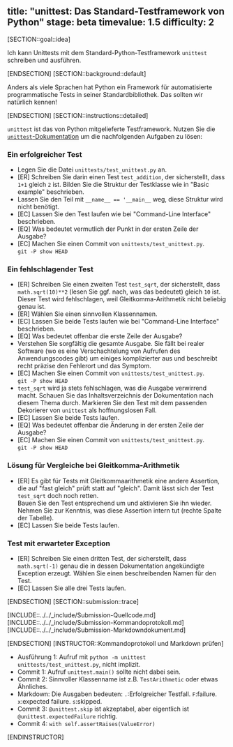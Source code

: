 title: "unittest: Das Standard-Testframework von Python"
stage: beta
timevalue: 1.5
difficulty: 2
---

[SECTION::goal::idea]

Ich kann Unittests mit dem Standard-Python-Testframework `unittest` schreiben und ausführen.

[ENDSECTION]
[SECTION::background::default]

Anders als viele Sprachen hat Python ein Framework für automatisierte programmatische Tests
in seiner Standardbibliothek. Das sollten wir natürlich kennen!

[ENDSECTION]
[SECTION::instructions::detailed]

`unittest` ist das von Python mitgelieferte Testframework.
Nutzen Sie die [`unittest`-Dokumentation](https://docs.python.org/3.10/library/unittest.html)
um die nachfolgenden Aufgaben zu lösen:

### Ein erfolgreicher Test

- Legen Sie die Datei `unittests/test_unittest.py` an.
- [ER] Schreiben Sie darin einen Test `test_addition`, der sicherstellt, dass `1+1` gleich `2` ist.
  Bilden Sie die Struktur der Testklasse wie in "Basic example" beschrieben.
- Lassen Sie den Teil mit `__name__ == '__main__` weg, diese Struktur wird nicht benötigt.
- [EC] Lassen Sie den Test laufen wie bei "Command-Line Interface" beschrieben.
- [EQ] Was bedeutet vermutlich der Punkt in der ersten Zeile der Ausgabe?
- [EC] Machen Sie einen Commit von `unittests/test_unittest.py`.  
  `git -P show HEAD`


### Ein fehlschlagender Test

- [ER] Schreiben Sie einen zweiten Test `test_sqrt`, der sicherstellt, 
  dass `math.sqrt(10)**2` (lesen Sie ggf. nach, was das bedeutet) gleich `10` ist.  
  Dieser Test wird fehlschlagen, weil Gleitkomma-Arithmetik nicht beliebig genau ist.
- [ER] Wählen Sie einen sinnvollen Klassennamen.
- [EC] Lassen Sie beide Tests laufen wie bei "Command-Line Interface" beschrieben.
- [EQ] Was bedeutet offenbar die erste Zeile der Ausgabe?
- Verstehen Sie sorgfältig die gesamte Ausgabe. 
  Sie fällt bei realer Software (wo es eine Verschachtelung von Aufrufen des Anwendungscodes gibt)
  um einiges komplizierter aus und beschreibt recht präzise den Fehlerort und das Symptom.
- [EC] Machen Sie einen Commit von `unittests/test_unittest.py`.  
  `git -P show HEAD`
- `test_sqrt` wird ja stets fehlschlagen, was die Ausgabe verwirrend macht.
  Schauen Sie das Inhaltsverzeichnis der Dokumentation nach diesem Thema durch.
  Markieren Sie den Test mit dem passenden Dekorierer von `unittest` als hoffnungslosen Fall.
- [EC] Lassen Sie beide Tests laufen.
- [EQ] Was bedeutet offenbar die Änderung in der ersten Zeile der Ausgabe?
- [EC] Machen Sie einen Commit von `unittests/test_unittest.py`.  
  `git -P show HEAD`


### Lösung für Vergleiche bei Gleitkomma-Arithmetik

- [ER] Es gibt für Tests mit Gleitkommaarithmetik eine andere Assertion, die auf
  "fast gleich" prüft statt auf "gleich". Damit lässt sich der Test `test_sqrt` doch noch retten.  
  Bauen Sie den Test entsprechend um und aktivieren Sie ihn wieder.
  Nehmen Sie zur Kenntnis, was diese Assertion intern tut (rechte Spalte der Tabelle).
- [EC] Lassen Sie beide Tests laufen.


### Test mit erwarteter Exception
 
- [ER] Schreiben Sie einen dritten Test, der sicherstellt, dass `math.sqrt(-1)` genau die
  in dessen Dokumentation angekündigte Exception erzeugt.
  Wählen Sie einen beschreibenden Namen für den Test.
- [EC] Lassen Sie alle drei Tests laufen.

[ENDSECTION]
[SECTION::submission::trace]

[INCLUDE::../../_include/Submission-Quellcode.md]
[INCLUDE::../../_include/Submission-Kommandoprotokoll.md]
[INCLUDE::../../_include/Submission-Markdowndokument.md]

[ENDSECTION]
[INSTRUCTOR::Kommandoprotokoll und Markdown prüfen]

- Ausführung 1: Aufruf mit `python -m unittest unittests/test_unittest.py`, nicht implizit.
- Commit 1: Aufruf `unittest.main()` sollte nicht dabei sein.
- Commit 2: Sinnvoller Klassenname ist z.B. `TestArithmetic` oder etwas Ähnliches.
- Markdown: Die Ausgaben bedeuten: `.`:Erfolgreicher Testfall. `F`:failure. `x`:expected failure.
  `s`:skipped.
- Commit 3: `@unittest.skip` ist akzeptabel, aber eigentlich ist `@unittest.expectedFailure` richtig.
- Commit 4: `with self.assertRaises(ValueError)`

[ENDINSTRUCTOR]